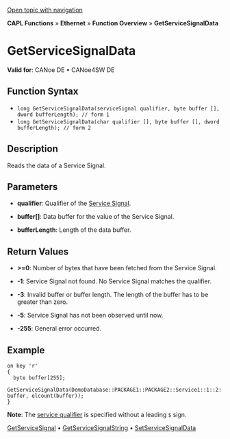 [Open topic with navigation](../../../../../CANoeDEFamily.htm#Topics/CAPLFunctions/IP/Functions/CAPLfunctionSomeIpGetServiceSignalData.md)

**CAPL Functions** » **Ethernet** » **Function Overview** » **GetServiceSignalData**

# GetServiceSignalData

**Valid for**: CANoe DE • CANoe4SW DE

## Function Syntax

- `long GetServiceSignalData(serviceSignal qualifier, byte buffer [], dword bufferLength); // form 1`
- `long GetServiceSignalData(char qualifier [], byte buffer [], dword bufferLength); // form 2`

## Description

Reads the data of a Service Signal.

## Parameters

- **qualifier**: Qualifier of the [Service Signal](../../../CANoeCANalyzer/Ethernet/ILSomeIP/ILSomeIPServiceSignals.md).

- **buffer[]**: Data buffer for the value of the Service Signal.

- **bufferLength**: Length of the data buffer.

## Return Values

- **>=0**: Number of bytes that have been fetched from the Service Signal.

- **-1**: Service Signal not found. No Service Signal matches the qualifier.

- **-3**: Invalid buffer or buffer length. The length of the buffer has to be greater than zero.

- **-5**: Service Signal has not been observed until now.

- **-255**: General error occurred.

## Example

```plaintext
on key 'r'
{
  byte buffer[255];
  GetServiceSignalData(DemoDatabase::PACKAGE1::PACKAGE2::Service1::1::2::Event1::StringValue, buffer, elcount(buffer));
}
```

**Note**: The [service qualifier](../../../CANoeCANalyzer/Ethernet/ILSomeIP/ILSomeIPServiceSignals.md) is specified without a leading `$` sign.

[GetServiceSignal](CAPLfunctionSomeIpGetServiceSignal.md) • [GetServiceSignalString](CAPLfunctionSomeIpGetServiceSignalString.md) • [SetServiceSignalData](CAPLfunctionSomeIpSetServiceSignalData.md)
